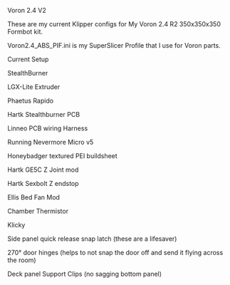 Voron 2.4 V2

These are my current Klipper configs for My Voron 2.4 R2 350x350x350 Formbot kit.

Voron2.4_ABS_PIF.ini is my SuperSlicer Profile that I use for Voron parts.

Current Setup

StealthBurner

LGX-Lite Extruder

Phaetus Rapido

Hartk Stealthburner PCB

Linneo PCB wiring Harness

Running Nevermore Micro v5

Honeybadger textured PEI buildsheet

Hartk GE5C Z Joint mod

Hartk Sexbolt Z endstop

Ellis Bed Fan Mod

Chamber Thermistor

Klicky

Side panel quick release snap latch (these are a lifesaver)

270° door hinges (helps to not snap the door off and send it flying across the room)

Deck panel Support Clips (no sagging bottom panel)
